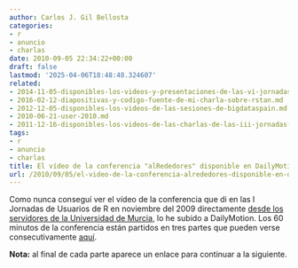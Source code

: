 ```yaml
---
author: Carlos J. Gil Bellosta
categories:
- r
- anuncio
- charlas
date: 2010-09-05 22:34:22+00:00
draft: false
lastmod: '2025-04-06T18:48:48.324607'
related:
- 2014-11-05-disponibles-los-videos-y-presentaciones-de-las-vi-jornadas-de-usuarios-de-r.md
- 2016-02-12-diapositivas-y-codigo-fuente-de-mi-charla-sobre-rstan.md
- 2012-12-05-disponibles-los-videos-de-las-sesiones-de-bigdataspain.md
- 2010-06-21-user-2010.md
- 2011-12-16-disponibles-los-videos-de-las-charlas-de-las-iii-jornadas-de-usuarios-de-r.md
tags:
- r
- anuncio
- charlas
title: El vídeo de la conferencia "alRededores" disponible en DailyMotion
url: /2010/09/05/el-video-de-la-conferencia-alrededores-disponible-en-dailymotion/
---
```


Como nunca conseguí ver el vídeo de la conferencia que di en las I Jornadas de Usuarios de R en noviembre del 2009 directamente [desde los servidores de la Universidad de Murcia](http://tv.um.es/serial/index/id/216), lo he subido a DailyMotion. Los 60 minutos de la conferencia están partidos en tres partes que pueden verse consecutivamente [aquí](https://www.dailymotion.com/embed/video/xepatx).

**Nota:** al final de cada parte aparece un enlace para continuar a la siguiente.